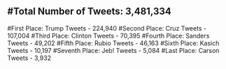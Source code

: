 #Total Number of Tweets: 3,481,334 
---
#First Place: Trump Tweets - 224,940
#Second Place: Cruz Tweets - 107,004
#Third Place: Clinton Tweets - 70,395
#Fourth Place: Sanders Tweets - 49,202
#Fifth Place: Rubio Tweets - 46,163
#Sixth Place: Kasich Tweets - 10,197
#Seventh Place: Jeb! Tweets - 5,084
#Last Place: Carson Tweets - 3,932
